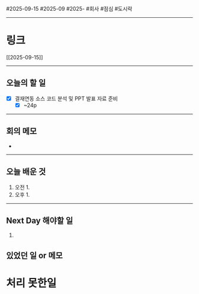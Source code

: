 #2025-09-15 #2025-09 #2025- 
#회사 #점심 #도시락

------
# 링크 
[[2025-09-15]]

---
## 오늘의 할 일
- [x] 결재연동 소스 코드 분석 및 PPT 발표 자료 준비
    - [x] ~24p 
---
## 회의 메모
- 
---
## 오늘 배운 것
1. 오전
    1. 
2. 오후
    1. 
---
## Next Day 해야할 일
1. 


## 있었던 일 or 메모


# 처리 못한일